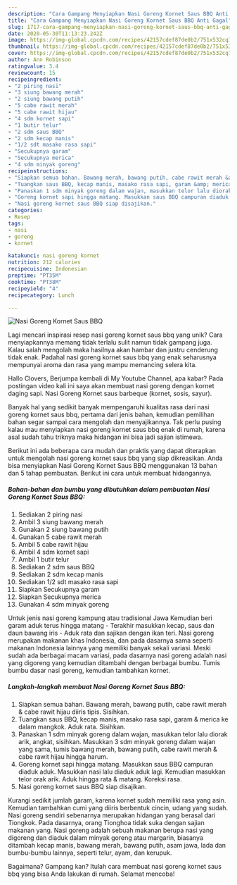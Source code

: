 ```yaml
---
description: "Cara Gampang Menyiapkan Nasi Goreng Kornet Saus BBQ Anti Gagal"
title: "Cara Gampang Menyiapkan Nasi Goreng Kornet Saus BBQ Anti Gagal"
slug: 1717-cara-gampang-menyiapkan-nasi-goreng-kornet-saus-bbq-anti-gagal
date: 2020-05-30T11:13:23.242Z
image: https://img-global.cpcdn.com/recipes/42157cdef87de0b2/751x532cq70/nasi-goreng-kornet-saus-bbq-foto-resep-utama.jpg
thumbnail: https://img-global.cpcdn.com/recipes/42157cdef87de0b2/751x532cq70/nasi-goreng-kornet-saus-bbq-foto-resep-utama.jpg
cover: https://img-global.cpcdn.com/recipes/42157cdef87de0b2/751x532cq70/nasi-goreng-kornet-saus-bbq-foto-resep-utama.jpg
author: Ann Robinson
ratingvalue: 3.4
reviewcount: 15
recipeingredient:
- "2 piring nasi"
- "3 siung bawang merah"
- "2 siung bawang putih"
- "5 cabe rawit merah"
- "5 cabe rawit hijau"
- "4 sdm kornet sapi"
- "1 butir telur"
- "2 sdm saus BBQ"
- "2 sdm kecap manis"
- "1/2 sdt masako rasa sapi"
- "Secukupnya garam"
- "Secukupnya merica"
- "4 sdm minyak goreng"
recipeinstructions:
- "Siapkan semua bahan. Bawang merah, bawang putih, cabe rawit merah &amp; cabe rawit hijau diiris tipis. Sisihkan."
- "Tuangkan saus BBQ, kecap manis, masako rasa sapi, garam &amp; merica ke dalam mangkok. Aduk rata. Sisihkan."
- "Panaskan 1 sdm minyak goreng dalam wajan, masukkan telor lalu diorak arik, angkat, sisihkan. Masukkan 3 sdm minyak goreng dalam wajan yang sama, tumis bawang merah, bawang putih, cabe rawit merah &amp; cabe rawit hijau hingga harum."
- "Goreng kornet sapi hingga matang. Masukkan saus BBQ campuran diaduk aduk. Masukkan nasi lalu diaduk aduk lagi. Kemudian masukkan telor orak arik. Aduk hingga rata &amp; matang. Koreksi rasa."
- "Nasi goreng kornet saus BBQ siap disajikan."
categories:
- Resep
tags:
- nasi
- goreng
- kornet

katakunci: nasi goreng kornet 
nutrition: 212 calories
recipecuisine: Indonesian
preptime: "PT35M"
cooktime: "PT38M"
recipeyield: "4"
recipecategory: Lunch

---
```



![Nasi Goreng Kornet Saus BBQ](https://img-global.cpcdn.com/recipes/42157cdef87de0b2/751x532cq70/nasi-goreng-kornet-saus-bbq-foto-resep-utama.jpg)

Lagi mencari inspirasi resep nasi goreng kornet saus bbq yang unik? Cara menyiapkannya memang tidak terlalu sulit namun tidak gampang juga. Kalau salah mengolah maka hasilnya akan hambar dan justru cenderung tidak enak. Padahal nasi goreng kornet saus bbq yang enak seharusnya mempunyai aroma dan rasa yang mampu memancing selera kita.

Hallo Clovers, Berjumpa kembali di My Youtube Channel, apa kabar? Pada postingan video kali ini saya akan membuat nasi goreng dengan kornet daging sapi. Nasi Goreng Kornet saus barbeque (kornet, sosis, sayur).

Banyak hal yang sedikit banyak mempengaruhi kualitas rasa dari nasi goreng kornet saus bbq, pertama dari jenis bahan, kemudian pemilihan bahan segar sampai cara mengolah dan menyajikannya. Tak perlu pusing kalau mau menyiapkan nasi goreng kornet saus bbq enak di rumah, karena asal sudah tahu triknya maka hidangan ini bisa jadi sajian istimewa.


Berikut ini ada beberapa cara mudah dan praktis yang dapat diterapkan untuk mengolah nasi goreng kornet saus bbq yang siap dikreasikan. Anda bisa menyiapkan Nasi Goreng Kornet Saus BBQ menggunakan 13 bahan dan 5 tahap pembuatan. Berikut ini cara untuk membuat hidangannya.

<!--inarticleads1-->

##### Bahan-bahan dan bumbu yang dibutuhkan dalam pembuatan Nasi Goreng Kornet Saus BBQ:

1. Sediakan 2 piring nasi
1. Ambil 3 siung bawang merah
1. Gunakan 2 siung bawang putih
1. Gunakan 5 cabe rawit merah
1. Ambil 5 cabe rawit hijau
1. Ambil 4 sdm kornet sapi
1. Ambil 1 butir telur
1. Sediakan 2 sdm saus BBQ
1. Sediakan 2 sdm kecap manis
1. Sediakan 1/2 sdt masako rasa sapi
1. Siapkan Secukupnya garam
1. Siapkan Secukupnya merica
1. Gunakan 4 sdm minyak goreng


Untuk jenis nasi goreng kampung atau tradisional Jawa Kemudian beri garam aduk terus hingga matang - Terakhir masukkan kecap, saus dan daun bawang iris - Aduk rata dan sajikan dengan ikan teri. Nasi goreng merupakan makanan khas Indonesia, dan pada dasarnya sama seperti makanan Indonesia lainnya yang memiliki banyak sekali variasi. Meski sudah ada berbagai macam variasi, pada dasarnya nasi goreng adalah nasi yang digoreng yang kemudian ditambahi dengan berbagai bumbu. Tumis bumbu dasar nasi goreng, kemudian tambahkan kornet. 

<!--inarticleads2-->

##### Langkah-langkah membuat Nasi Goreng Kornet Saus BBQ:

1. Siapkan semua bahan. Bawang merah, bawang putih, cabe rawit merah &amp; cabe rawit hijau diiris tipis. Sisihkan.
1. Tuangkan saus BBQ, kecap manis, masako rasa sapi, garam &amp; merica ke dalam mangkok. Aduk rata. Sisihkan.
1. Panaskan 1 sdm minyak goreng dalam wajan, masukkan telor lalu diorak arik, angkat, sisihkan. Masukkan 3 sdm minyak goreng dalam wajan yang sama, tumis bawang merah, bawang putih, cabe rawit merah &amp; cabe rawit hijau hingga harum.
1. Goreng kornet sapi hingga matang. Masukkan saus BBQ campuran diaduk aduk. Masukkan nasi lalu diaduk aduk lagi. Kemudian masukkan telor orak arik. Aduk hingga rata &amp; matang. Koreksi rasa.
1. Nasi goreng kornet saus BBQ siap disajikan.


Kurangi sedikit jumlah garam, karena kornet sudah memiliki rasa yang asin. Kemudian tambahkan cumi yang diiris berbentuk cincin, udang yang sudah. Nasi goreng sendiri sebenarnya merupakan hidangan yang berasal dari Tiongkok. Pada dasarnya, orang Tionghoa tidak suka dengan sajian makanan yang. Nasi goreng adalah sebuah makanan berupa nasi yang digoreng dan diaduk dalam minyak goreng atau margarin, biasanya ditambah kecap manis, bawang merah, bawang putih, asam jawa, lada dan bumbu-bumbu lainnya, seperti telur, ayam, dan kerupuk. 

Bagaimana? Gampang kan? Itulah cara membuat nasi goreng kornet saus bbq yang bisa Anda lakukan di rumah. Selamat mencoba!
